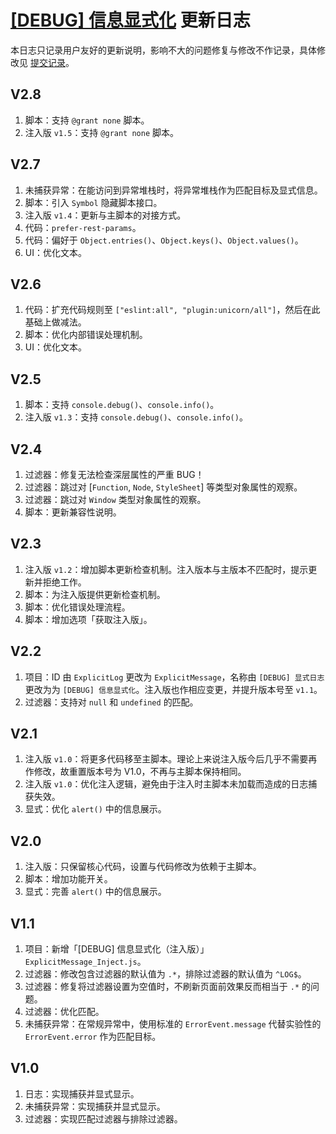 # [[DEBUG] 信息显式化](https://greasyfork.org/zh-CN/scripts/429521) 更新日志

本日志只记录用户友好的更新说明，影响不大的问题修复与修改不作记录，具体修改见 [提交记录](https://gitee.com/liangjiancang/userscript/commits/master/script/ExplicitMessage)。

## V2.8

1. 脚本：支持 `@grant none` 脚本。
2. 注入版 `v1.5`：支持 `@grant none` 脚本。

## V2.7

1. 未捕获异常：在能访问到异常堆栈时，将异常堆栈作为匹配目标及显式信息。
2. 脚本：引入 `Symbol` 隐藏脚本接口。
3. 注入版 `v1.4`：更新与主脚本的对接方式。
4. 代码：`prefer-rest-params`。
5. 代码：偏好于 `Object.entries()`、`Object.keys()`、`Object.values()`。
6. UI：优化文本。

## V2.6

1. 代码：扩充代码规则至 `["eslint:all", "plugin:unicorn/all"]`，然后在此基础上做减法。
2. 脚本：优化内部错误处理机制。
3. UI：优化文本。

## V2.5

1. 脚本：支持 `console.debug()`、`console.info()`。
2. 注入版 `v1.3`：支持 `console.debug()`、`console.info()`。

## V2.4

1. 过滤器：修复无法检查深层属性的严重 BUG！
2. 过滤器：跳过对 [`Function`, `Node`, `StyleSheet`] 等类型对象属性的观察。
3. 过滤器：跳过对 `Window` 类型对象属性的观察。
4. 脚本：更新兼容性说明。

## V2.3

1. 注入版 `v1.2`：增加脚本更新检查机制。注入版本与主版本不匹配时，提示更新并拒绝工作。
2. 脚本：为注入版提供更新检查机制。
3. 脚本：优化错误处理流程。
4. 脚本：增加选项「获取注入版」。

## V2.2

1. 项目：ID 由 `ExplicitLog` 更改为 `ExplicitMessage`，名称由 `[DEBUG] 显式日志` 更改为为 `[DEBUG] 信息显式化`。注入版也作相应变更，并提升版本号至 `v1.1`。
2. 过滤器：支持对 `null` 和 `undefined` 的匹配。

## V2.1

1. 注入版 `v1.0`：将更多代码移至主脚本。理论上来说注入版今后几乎不需要再作修改，故重置版本号为 V1.0，不再与主脚本保持相同。
2. 注入版 `v1.0`：优化注入逻辑，避免由于注入时主脚本未加载而造成的日志捕获失效。
3. 显式：优化 `alert()` 中的信息展示。

## V2.0

1. 注入版：只保留核心代码，设置与代码修改为依赖于主脚本。
2. 脚本：增加功能开关。
3. 显式：完善 `alert()` 中的信息展示。

## V1.1

1. 项目：新增「[DEBUG] 信息显式化（注入版）」`ExplicitMessage_Inject.js`。
2. 过滤器：修改包含过滤器的默认值为 `.*`，排除过滤器的默认值为 `^LOG$`。
3. 过滤器：修复将过滤器设置为空值时，不刷新页面前效果反而相当于 `.*` 的问题。
4. 过滤器：优化匹配。
5. 未捕获异常：在常规异常中，使用标准的 `ErrorEvent.message` 代替实验性的 `ErrorEvent.error` 作为匹配目标。

## V1.0

1. 日志：实现捕获并显式显示。
2. 未捕获异常：实现捕获并显式显示。
3. 过滤器：实现匹配过滤器与排除过滤器。
